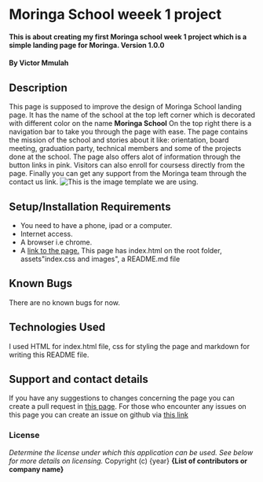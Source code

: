 # Moringa School weeek 1 project
#### This is about creating my first Moringa school week 1 project which is a simple landing page for Moringa. Version 1.0.0
#### By **Victor Mmulah**
## Description
This page is supposed to improve the design of Moringa School landing page. It has the name of the school at the top left corner which is decorated with different color on the name **Moringa School** On the top right there is a navigation bar to take you through the page with ease. The page contains the mission of the school and stories about it like: orientation, board meeting, graduation party, technical members and some of the projects done at the school. The page also offers alot of information through the button links in pink. Visitors can also enroll for coursess directly from the page. Finally you can get any support from the Moringa team through the contact us link.
![This is the image template we are using.](/assets/images/School%20Landing%20Page.png)
## Setup/Installation Requirements
* You need to have a phone, ipad or a computer.
* Internet access.
* A browser i.e chrome.
* A [link to the page.](https://mmulahvictor.github.io/moringaschool_week1_project/)
This page has index.html on the root folder, assets"index.css and images", a README.md file
## Known Bugs
There are no known bugs for now.
## Technologies Used
I used HTML for index.html file, css for styling the page and markdown for writing this README file.
## Support and contact details
If you have any suggestions to changes concerning the page you can create a pull request in [this page](https://github.com/mmulahvictor/moringaschool_week1_project/pulls).
For those who encounter any issues on this page you can create an issue on github via [this link](https://github.com/mmulahvictor/moringaschool_week1_project/issues)

### License
*Determine the license under which this application can be used.  See below for more details on licensing.*
Copyright (c) {year} **{List of contributors or company name}**
  
